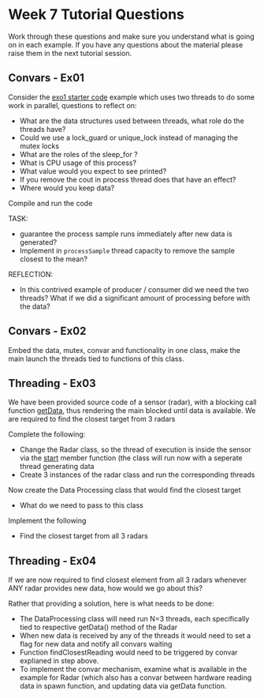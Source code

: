Week 7 Tutorial Questions
=========================
Work through these questions and make sure you understand what is going on in each example. If you have any questions about the material please raise them in the next tutorial session.

Convars - Ex01
--------------------

Consider the [exo1 starter code](./starter/exo1) example which uses two threads to do some work in parallel, questions to reflect on:
* What are the data structures used between threads, what role do the threads have? 
* Could we use a lock_guard or unique_lock instead of managing the mutex locks 
* What are the roles of the sleep_for ? 
* What is CPU usage of this process?
* What value would you expect to see printed? 
* If you remove the cout in process thread does that have an effect?
* Where would you keep data?

Compile and run the code

TASK:
* guarantee the process sample runs immediately after new data is generated?
* Implement in `processSample` thread capacity to remove the sample closest to the mean?

 REFLECTION:
* In this contrived example of producer / consumer did we need the two threads? What if we did a significant amount of processing before with the data?

Convars - Ex02
--------------------

Embed the data, mutex, convar and functionality in one class, make the main launch the threads tied to functions of this class.

Threading - Ex03
--------------------

We have been provided source code of a sensor (radar), with a blocking call function [getData](./starter/ex02/radar.h), thus rendering the main blocked until data is available.  We are required to find the closest target from 3 radars

Complete the following:
* Change the Radar class, so the thread of execution is inside the sensor via the [start](./starter/ex02/radar.h) member function (the class will run now with a seperate thread generating data
* Create 3 instances of the radar class and run the corresponding threads

Now create the Data Processing class that would find the closest target
* What do we need to pass to this class

Implement the following
* Find the closest target from all 3 radars

Threading - Ex04
----------------------

If we are now required to find closest element from all 3 radars whenever ANY radar provides new data, how would we go about this?

Rather that providing a solution, here is what needs to be done:
* The DataProcessing class will need run N=3 threads, each specifically tied to respective getData() method of the Radar
* When new data is received by any of the threads it would need to set a flag for new data and notify all convars waiting
* Function findClosestReading would need to be triggered by convar explianed in step above.
* To implement the convar mechanism, examine what is available in the example for Radar (which also has a convar between hardware reading data in spawn function, and updating data via getData function.


